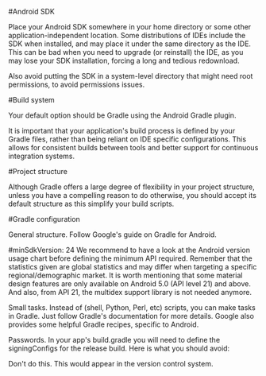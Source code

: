 #Android SDK

Place your Android SDK somewhere in your home directory or some other application-independent location. Some distributions of IDEs include the SDK when installed, and may place it under the same directory as the IDE. This can be bad when you need to upgrade (or reinstall) the IDE, as you may lose your SDK installation, forcing a long and tedious redownload.

Also avoid putting the SDK in a system-level directory that might need root permissions, to avoid permissions issues.

#Build system

Your default option should be Gradle using the Android Gradle plugin.

It is important that your application's build process is defined by your Gradle files, rather than being reliant on IDE specific configurations. This allows for consistent builds between tools and better support for continuous integration systems.

#Project structure

Although Gradle offers a large degree of flexibility in your project structure, unless you have a compelling reason to do otherwise, you should accept its default structure as this simplify your build scripts.

#Gradle configuration

General structure. Follow Google's guide on Gradle for Android.

#minSdkVersion:
24 We recommend to have a look at the Android version usage chart before defining the minimum API required. Remember that the statistics given are global statistics and may differ when targeting a specific regional/demographic market. It is worth mentioning that some material design features are only available on Android 5.0 (API level 21) and above. And also, from API 21, the multidex support library is not needed anymore.

Small tasks. Instead of (shell, Python, Perl, etc) scripts, you can make tasks in Gradle. Just follow Gradle's documentation for more details. Google also provides some helpful Gradle recipes, specific to Android.

Passwords. In your app's build.gradle you will need to define the signingConfigs for the release build. Here is what you should avoid:

Don't do this. This would appear in the version control system.
